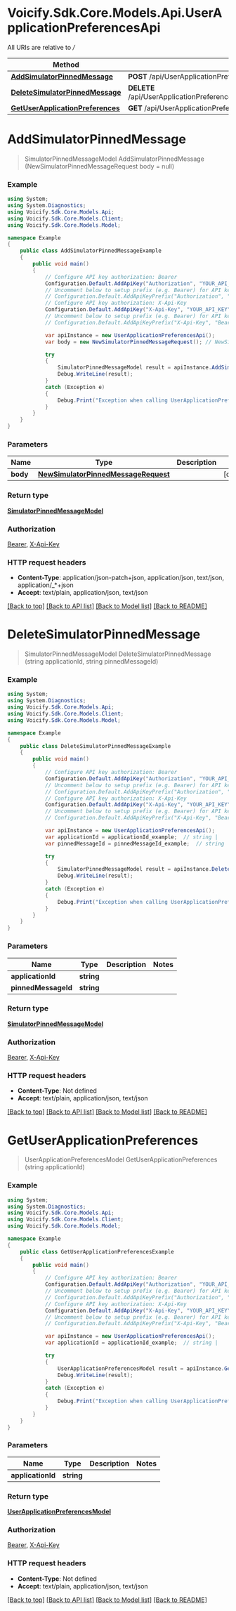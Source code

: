 # Voicify.Sdk.Core.Models.Api.UserApplicationPreferencesApi

All URIs are relative to */*

Method | HTTP request | Description
------------- | ------------- | -------------
[**AddSimulatorPinnedMessage**](UserApplicationPreferencesApi.md#addsimulatorpinnedmessage) | **POST** /api/UserApplicationPreferences/simulatorPinnedMessage | 
[**DeleteSimulatorPinnedMessage**](UserApplicationPreferencesApi.md#deletesimulatorpinnedmessage) | **DELETE** /api/UserApplicationPreferences/application/{applicationId}/simulatorPinnedMessage/{pinnedMessageId} | 
[**GetUserApplicationPreferences**](UserApplicationPreferencesApi.md#getuserapplicationpreferences) | **GET** /api/UserApplicationPreferences/{applicationId} | 

<a name="addsimulatorpinnedmessage"></a>
# **AddSimulatorPinnedMessage**
> SimulatorPinnedMessageModel AddSimulatorPinnedMessage (NewSimulatorPinnedMessageRequest body = null)



### Example
```csharp
using System;
using System.Diagnostics;
using Voicify.Sdk.Core.Models.Api;
using Voicify.Sdk.Core.Models.Client;
using Voicify.Sdk.Core.Models.Model;

namespace Example
{
    public class AddSimulatorPinnedMessageExample
    {
        public void main()
        {
            // Configure API key authorization: Bearer
            Configuration.Default.AddApiKey("Authorization", "YOUR_API_KEY");
            // Uncomment below to setup prefix (e.g. Bearer) for API key, if needed
            // Configuration.Default.AddApiKeyPrefix("Authorization", "Bearer");
            // Configure API key authorization: X-Api-Key
            Configuration.Default.AddApiKey("X-Api-Key", "YOUR_API_KEY");
            // Uncomment below to setup prefix (e.g. Bearer) for API key, if needed
            // Configuration.Default.AddApiKeyPrefix("X-Api-Key", "Bearer");

            var apiInstance = new UserApplicationPreferencesApi();
            var body = new NewSimulatorPinnedMessageRequest(); // NewSimulatorPinnedMessageRequest |  (optional) 

            try
            {
                SimulatorPinnedMessageModel result = apiInstance.AddSimulatorPinnedMessage(body);
                Debug.WriteLine(result);
            }
            catch (Exception e)
            {
                Debug.Print("Exception when calling UserApplicationPreferencesApi.AddSimulatorPinnedMessage: " + e.Message );
            }
        }
    }
}
```

### Parameters

Name | Type | Description  | Notes
------------- | ------------- | ------------- | -------------
 **body** | [**NewSimulatorPinnedMessageRequest**](NewSimulatorPinnedMessageRequest.md)|  | [optional] 

### Return type

[**SimulatorPinnedMessageModel**](SimulatorPinnedMessageModel.md)

### Authorization

[Bearer](../README.md#Bearer), [X-Api-Key](../README.md#X-Api-Key)

### HTTP request headers

 - **Content-Type**: application/json-patch+json, application/json, text/json, application/_*+json
 - **Accept**: text/plain, application/json, text/json

[[Back to top]](#) [[Back to API list]](../README.md#documentation-for-api-endpoints) [[Back to Model list]](../README.md#documentation-for-models) [[Back to README]](../README.md)
<a name="deletesimulatorpinnedmessage"></a>
# **DeleteSimulatorPinnedMessage**
> SimulatorPinnedMessageModel DeleteSimulatorPinnedMessage (string applicationId, string pinnedMessageId)



### Example
```csharp
using System;
using System.Diagnostics;
using Voicify.Sdk.Core.Models.Api;
using Voicify.Sdk.Core.Models.Client;
using Voicify.Sdk.Core.Models.Model;

namespace Example
{
    public class DeleteSimulatorPinnedMessageExample
    {
        public void main()
        {
            // Configure API key authorization: Bearer
            Configuration.Default.AddApiKey("Authorization", "YOUR_API_KEY");
            // Uncomment below to setup prefix (e.g. Bearer) for API key, if needed
            // Configuration.Default.AddApiKeyPrefix("Authorization", "Bearer");
            // Configure API key authorization: X-Api-Key
            Configuration.Default.AddApiKey("X-Api-Key", "YOUR_API_KEY");
            // Uncomment below to setup prefix (e.g. Bearer) for API key, if needed
            // Configuration.Default.AddApiKeyPrefix("X-Api-Key", "Bearer");

            var apiInstance = new UserApplicationPreferencesApi();
            var applicationId = applicationId_example;  // string | 
            var pinnedMessageId = pinnedMessageId_example;  // string | 

            try
            {
                SimulatorPinnedMessageModel result = apiInstance.DeleteSimulatorPinnedMessage(applicationId, pinnedMessageId);
                Debug.WriteLine(result);
            }
            catch (Exception e)
            {
                Debug.Print("Exception when calling UserApplicationPreferencesApi.DeleteSimulatorPinnedMessage: " + e.Message );
            }
        }
    }
}
```

### Parameters

Name | Type | Description  | Notes
------------- | ------------- | ------------- | -------------
 **applicationId** | **string**|  | 
 **pinnedMessageId** | **string**|  | 

### Return type

[**SimulatorPinnedMessageModel**](SimulatorPinnedMessageModel.md)

### Authorization

[Bearer](../README.md#Bearer), [X-Api-Key](../README.md#X-Api-Key)

### HTTP request headers

 - **Content-Type**: Not defined
 - **Accept**: text/plain, application/json, text/json

[[Back to top]](#) [[Back to API list]](../README.md#documentation-for-api-endpoints) [[Back to Model list]](../README.md#documentation-for-models) [[Back to README]](../README.md)
<a name="getuserapplicationpreferences"></a>
# **GetUserApplicationPreferences**
> UserApplicationPreferencesModel GetUserApplicationPreferences (string applicationId)



### Example
```csharp
using System;
using System.Diagnostics;
using Voicify.Sdk.Core.Models.Api;
using Voicify.Sdk.Core.Models.Client;
using Voicify.Sdk.Core.Models.Model;

namespace Example
{
    public class GetUserApplicationPreferencesExample
    {
        public void main()
        {
            // Configure API key authorization: Bearer
            Configuration.Default.AddApiKey("Authorization", "YOUR_API_KEY");
            // Uncomment below to setup prefix (e.g. Bearer) for API key, if needed
            // Configuration.Default.AddApiKeyPrefix("Authorization", "Bearer");
            // Configure API key authorization: X-Api-Key
            Configuration.Default.AddApiKey("X-Api-Key", "YOUR_API_KEY");
            // Uncomment below to setup prefix (e.g. Bearer) for API key, if needed
            // Configuration.Default.AddApiKeyPrefix("X-Api-Key", "Bearer");

            var apiInstance = new UserApplicationPreferencesApi();
            var applicationId = applicationId_example;  // string | 

            try
            {
                UserApplicationPreferencesModel result = apiInstance.GetUserApplicationPreferences(applicationId);
                Debug.WriteLine(result);
            }
            catch (Exception e)
            {
                Debug.Print("Exception when calling UserApplicationPreferencesApi.GetUserApplicationPreferences: " + e.Message );
            }
        }
    }
}
```

### Parameters

Name | Type | Description  | Notes
------------- | ------------- | ------------- | -------------
 **applicationId** | **string**|  | 

### Return type

[**UserApplicationPreferencesModel**](UserApplicationPreferencesModel.md)

### Authorization

[Bearer](../README.md#Bearer), [X-Api-Key](../README.md#X-Api-Key)

### HTTP request headers

 - **Content-Type**: Not defined
 - **Accept**: text/plain, application/json, text/json

[[Back to top]](#) [[Back to API list]](../README.md#documentation-for-api-endpoints) [[Back to Model list]](../README.md#documentation-for-models) [[Back to README]](../README.md)
